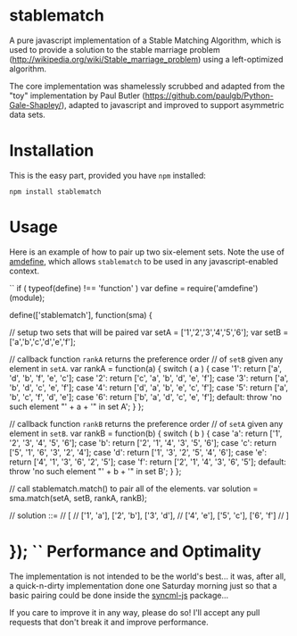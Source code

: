 stablematch
===========

A pure javascript implementation of a Stable Matching Algorithm, which
is used to provide a solution to the stable marriage problem
(http://wikipedia.org/wiki/Stable_marriage_problem) using a
left-optimized algorithm.

The core implementation was shamelessly scrubbed and adapted from the
"toy" implementation by Paul Butler
(https://github.com/paulgb/Python-Gale-Shapley/), adapted to
javascript and improved to support asymmetric data sets.

Installation
============

This is the easy part, provided you have ``npm`` installed:

    npm install stablematch

Usage
=====

Here is an example of how to pair up two six-element sets. Note the
use of [amdefine](https://npmjs.org/package/amdefine), which allows
``stablematch`` to be used in any javascript-enabled context.

``
if ( typeof(define) !== 'function' )
  var define = require('amdefine')(module);

define(['stablematch'], function(sma) {

  // setup two sets that will be paired
  var setA = ['1','2','3','4','5','6'];
  var setB = ['a','b','c','d','e','f'];

  // callback function `rankA` returns the preference order
  // of `setB` given any element in `setA`.
  var rankA = function(a) {
    switch ( a )
    {
      case '1': return ['a', 'd', 'b', 'f', 'e', 'c'];
      case '2': return ['c', 'a', 'b', 'd', 'e', 'f'];
      case '3': return ['a', 'b', 'd', 'c', 'e', 'f'];
      case '4': return ['d', 'a', 'b', 'e', 'c', 'f'];
      case '5': return ['a', 'b', 'c', 'f', 'd', 'e'];
      case '6': return ['b', 'a', 'd', 'c', 'e', 'f'];
      default:  throw 'no such element "' + a + '" in set A';
    }
  };

  // callback function `rankB` returns the preference order
  // of `setA` given any element in `setB`.
  var rankB = function(b) {
    switch ( b )
    {
      case 'a': return ['1', '2', '3', '4', '5', '6'];
      case 'b': return ['2', '1', '4', '3', '5', '6'];
      case 'c': return ['5', '1', '6', '3', '2', '4'];
      case 'd': return ['1', '3', '2', '5', '4', '6'];
      case 'e': return ['4', '1', '3', '6', '2', '5'];
      case 'f': return ['2', '1', '4', '3', '6', '5'];
      default:  throw 'no such element "' + b + '" in set B';
    }
  };

  // call stablematch.match() to pair all of the elements.
  var solution = sma.match(setA, setB, rankA, rankB);

  // solution ::=
  //   [
  //     ['1', 'a'], ['2', 'b'], ['3', 'd'],
  //     ['4', 'e'], ['5', 'c'], ['6', 'f']
  //   ]

});
``
Performance and Optimality
==========================

The implementation is not intended to be the world's best... it was,
after all, a quick-n-dirty implementation done one Saturday morning
just so that a basic pairing could be done inside the
[syncml-js](https://npmjs.org/package/syncml-js) package...

If you care to improve it in any way, please do so! I'll accept any
pull requests that don't break it and improve performance.
